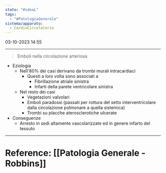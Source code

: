 ```yaml
---
stato: "#ideaL"
tags:
  - "#PatologiaGenerale"
sistema/apparato:
  - CardioCircolatorio
---
```

03-10-2023 14:55

--- 

> Emboli nella circolazione arteriosa
- Eziologia
	- Nell'80% dei casi derivano da trombi murali intracardiaci
		- Questi a loro volta sono associati a 
			- Fibrillazione atriale sinistra
			- Infarti della parete ventricolare sinistra
	- Nel resto dei casi
		- Vegetazioni valvolari
		- Emboli paradossi (passati per rottura del setto interventricolare dalla circolazione polmonare a quella sistemica)
		- Trombi su placche aterosclerotiche ulcerate
- Conseguenze
	- Arresto in sedi altamente vascolarizzate ed in genere infarto del tessuto





--- 
# Reference: [[Patologia Generale - Robbins]]

